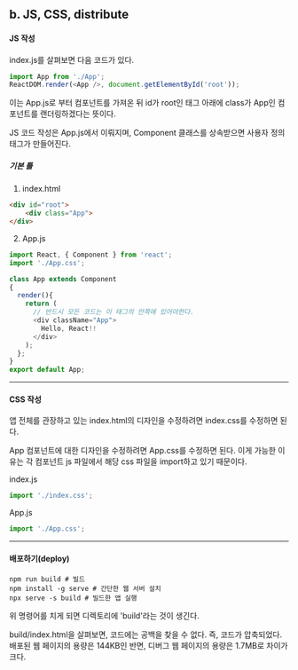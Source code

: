 ## b. JS, CSS, distribute

#### JS 작성
index.js를 살펴보면 다음 코드가 있다.
```javascript
import App from './App';
ReactDOM.render(<App />, document.getElementById('root'));
```
이는 App.js로 부터 컴포넌트를 가져온 뒤 id가 root인 태그 아래에 
class가 App인 컴포넌트를 랜더링하겠다는 뜻이다.

JS 코드 작성은 App.js에서 이뤄지며, Component 클래스를 상속받으면 사용자 정의 태그가 만들어진다.

##### 기본 틀
1. index.html
```html
<div id="root">
    <div class="App">
</div>
```

2. App.js
```javascript
import React, { Component } from 'react';
import './App.css';

class App extends Component
{
  render(){
    return (
      // 반드시 모든 코드는 이 태그의 안쪽에 있어야한다.
      <div className="App">
        Hello, React!!
      </div>
    );
  };
}
export default App;
```

<hr />

#### CSS 작성
앱 전체를 관장하고 있는 index.html의 디자인을 수정하려면 index.css를 수정하면 된다.

App 컴포넌트에 대한 디자인을 수정하려면 App.css를 수정하면 된다. 이게 가능한 이유는 각 컴포넌트 js 파일에서 해당 css 파일을 import하고 있기 때문이다.

index.js<br>
```javascript
import './index.css';
```

App.js<br>
```javascript
import './App.css';
```

<hr />

#### 배포하기(deploy)
```shell
npm run build # 빌드
npm install -g serve # 간단한 웹 서버 설치
npx serve -s build # 빌드한 앱 실행
```
위 명령어를 치게 되면 디렉토리에 'build'라는 것이 생긴다.

build/index.html을 살펴보면, 코드에는 공백을 찾을 수 없다. 즉, 코드가 압축되었다. 배포된 웹 페이지의 용량은 144KB인 반면, 디버그 웹 페이지의 용량은 1.7MB로 차이가 크다.
